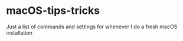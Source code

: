 # macOS-tips-tricks
Just a list of commands and settings for whenever I do a fresh macOS installation
